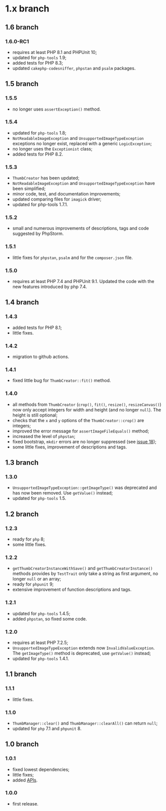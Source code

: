 # 1.x branch
## 1.6 branch
### 1.6.0-RC1
* requires at least PHP 8.1 and PHPUnit 10;
* updated for `php-tools` 1.9;
* added tests for PHP 8.3;
* updated `cakephp-codesniffer`, `phpstan` and `psalm` packages.

## 1.5 branch
### 1.5.5
* no longer uses `assertException()` method.

### 1.5.4
* updated for `php-tools` 1.8;
* `NotReadableImageException` and `UnsupportedImageTypeException` exceptions no longer exist, replaced with a generic
  `LogicException`;
* no longer uses the `Exceptionist` class;
* added tests for PHP 8.2.

### 1.5.3
* `ThumbCreator` has been updated;
* `NotReadableImageException` and `UnsupportedImageTypeException` have been simplified;
* minor code, test, and documentation improvements;
* updated comparing files for `imagick` driver;
* updated for php-tools 1.7.1.

### 1.5.2
* small and numerous improvements of descriptions, tags and code suggested
  by PhpStorm.

### 1.5.1
* little fixes for `phpstan`, `psalm` and for the `composer.json` file.

### 1.5.0
* requires at least PHP 7.4 and PHPUnit 9.1. Updated the code with the new
    features introduced by php 7.4.

## 1.4 branch
### 1.4.3
* added tests for PHP 8.1;
* little fixes.

### 1.4.2
* migration to github actions.

### 1.4.1
* fixed little bug for `ThumbCreator::fit()` method.

### 1.4.0
* all methods from `ThumbCreator` (`crop()`, `fit()`, `resize()`, `resizeCanvas()`)
    now only accept integers for width and height (and no longer `null`). The
    height is still optional;
* checks that the `x` and `y` options of the `ThumbCreator::crop()` are integers;
* improved the error message for `assertImageFileEquals()` method;
* increased the level of `phpstan`;
* fixed bootstrap, `mkdir` errors are no longer suppressed (see [issue 18](http://github.com/mirko-pagliai/php-thumber/issues/18));
* some little fixes, improvement of descriptions and tags.

## 1.3 branch
### 1.3.0
* `UnsupportedImageTypeException::getImageType()` was deprecated and has now been
    removed. Use `getValue()` instead;
* updated for `php-tools` 1.5.

## 1.2 branch
### 1.2.3
* ready for `php` 8;
* some little fixes.

### 1.2.2
* `getThumbCreatorInstanceWithSave()` and `getThumbCreatorInstance()` methods
    provides by `TestTrait` only take a string as first argument, no longer `null`
    or an array;
* ready for `phpunit` 9;
* extensive improvement of function descriptions and tags.

### 1.2.1
* updated for `php-tools` 1.4.5;
* added `phpstan`, so fixed some code.

### 1.2.0
* requires at least PHP 7.2.5;
* `UnsupportedImageTypeException` extends now `InvalidValueException`. The
    `getImageType()` method is deprecated, use `getValue()` instead;
* updated for `php-tools` 1.4.1.

## 1.1 branch
### 1.1.1
* little fixes.

### 1.1.0
* `ThumbManager::clear()` and `ThumbManager::clearAll()` can return `null`;
* updated for `php` 7.1 and `phpunit` 8.

## 1.0 branch
### 1.0.1
* fixed lowest dependencies;
* little fixes;
* added [APIs](http://mirko-pagliai.github.io/php-thumber).

### 1.0.0
* first release.
